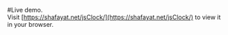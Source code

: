 #Live demo.\
Visit [https://shafayat.net/jsClock/](https://shafayat.net/jsClock/) to view it in your browser.
